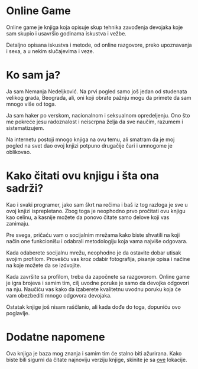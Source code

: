 # Online Game

Online game je knjiga koja opisuje skup tehnika zavođenja devojaka koje sam skupio i usavršio godinama iskustva i vežbe. 

Detaljno opisana iskustva i metode, od online razgovore, preko upoznavanja i sexa, a u nekim slučajevima i veze. 

# Ko sam ja? 

Ja sam Nemanja Nedeljković. Na prvi pogled samo još jedan od studenata velikog grada, Beograda, ali, oni koji obrate pažnju mogu da primete da sam mnogo više od toga. 

Ja sam haker po verskom, nacionalnom i seksualnom opredeljenju. Ono što me pokreće jesu radoznalost i neiscrpna želja da sve naučim,  razumem i sistematizujem. 

Na internetu postoji mnogo knjiga na ovu temu, ali smatram da je moj pogled na svet dao ovoj knjizi potpuno drugačije čari i umnogome je oblikovao. 

# Kako čitati ovu knjigu i šta ona sadrži? 

Kao i svaki programer, jako sam škrt na rečima i baš iz tog razloga je sve u ovoj knjizi isprepletano. 
Zbog toga je neophodno prvo pročitati ovu knjigu kao celinu, a kasnije možete da ponovo čitate samo delove koji vas zanimaju. 

Pre svega, pričaću vam o socijalnim mrežama kako biste shvatili na koji način one funkcionišu i odabrali metodologiju koja vama najviše odgovara. 

Kada odaberete socijalnu mrežu, neophodno je da ostavite dobar utisak svojim profilom. Provešću vas kroz odabir fotografija, pisanje opisa i načine na koje možete da se izdvojite. 

Kada završite sa profilom, treba da započnete sa razgovorom. Online game je igra brojeva i samim tim, cilj uvodne poruke je samo da devojka odgovori na nju. 
Naučiću vas kako da izaberete kvalitetnu uvodnu poruku koja će vam obezbediti mnogo odgovora devojaka. 

Ostatak knjige još nisam raščlanio, ali kada dođe do toga, dopuniću ovo poglavlje. 

# Dodatne napomene

Ova knjiga je baza mog znanja i samim tim će stalno biti ažurirana. Kako biste bili sigurni da čitate najnoviju verziju knjige, skinite je sa [ove](https://www.gitbook.com/book/nemanjan00/online-game/details) lokacije. 

